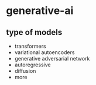 # generative-ai

## type of models
- transformers
- variational autoencoders
- generative adversarial network
- autoregressive
- diffusion
- more